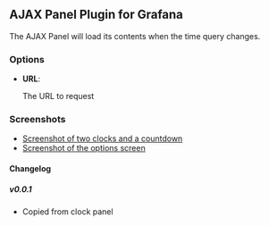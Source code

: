 ## AJAX Panel Plugin for Grafana

The AJAX Panel will load its contents when the time query changes.


### Options

- **URL**:

  The URL to request


### Screenshots

- [Screenshot of two clocks and a countdown](https://raw.githubusercontent.com/ryantxu/ajax-panel/master/src/img/screenshot-clocks.png)
- [Screenshot of the options screen](https://raw.githubusercontent.com/ryantxu/ajax-panel/master/src/img/screenshot-clock-options.png)

#### Changelog

##### v0.0.1

- Copied from clock panel